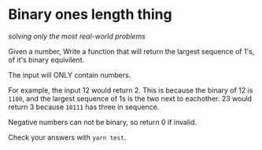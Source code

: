 # Binary ones length thing

*solving only the most real-world problems*

Given a number, Write a function that will return the largest sequence of 1's, of it's binary equivilent.

The input will ONLY contain numbers.

For example, the input 12 would return 2. This is because the binary of 12 is `1100`, and the largest sequence of 1s is the two next to eachother. 23 would return 3 because `10111` has three in sequence.

Negative numbers can not be binary, so return 0 if invalid.

Check your answers with `yarn test`.
